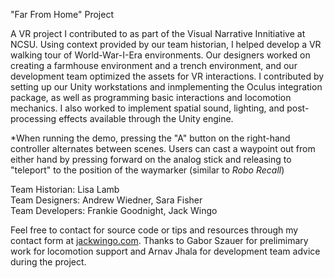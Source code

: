 "Far From Home" Project

A VR project I contributed to as part of the Visual Narrative Innitiative at NCSU. Using context provided by our team historian, I helped develop a VR walking tour of World-War-I-Era environments. Our designers worked on creating a farmhouse environment and a trench environment, and our development team optimized the assets for VR interactions. I contributed by setting up our Unity workstations and inmplementing the Oculus integration package, as well as programming basic interactions and locomotion mechanics. I also worked to implement spatial sound, lighting, and post-processing effects available through the Unity engine.

<p align="center">
    
</p>

\*When running the demo, pressing the "A" button on the right-hand controller alternates between scenes. Users can cast a waypoint out from either hand by pressing forward on the analog stick and releasing to "teleport" to the position of the waymarker (similar to *Robo Recall*)

<p>Team Historian:   Lisa Lamb<br/>
Team Designers:   Andrew Wiedner, Sara Fisher<br/>
Team Developers:  Frankie Goodnight, Jack Wingo<br/>
</p>       
    
Feel free to contact for source code or tips and resources through my contact form at <a href=https://jackwingo.com>jackwingo.com</a>. Thanks to Gabor Szauer for prelimimary work for locomotion support and Arnav Jhala for development team advice during the project.
